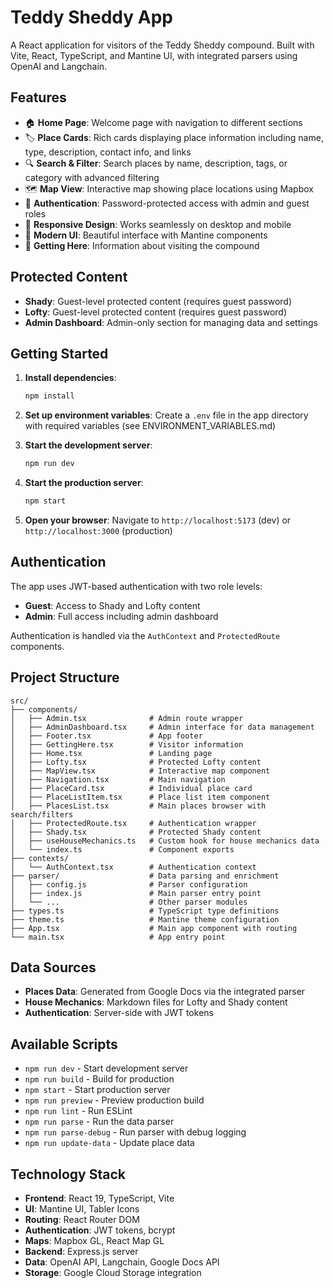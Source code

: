 # Teddy Sheddy App

A React application for visitors of the Teddy Sheddy compound. Built with Vite, React, TypeScript, and Mantine UI, with integrated parsers using OpenAI and Langchain.

## Features

- 🏠 **Home Page**: Welcome page with navigation to different sections
- 🏷️ **Place Cards**: Rich cards displaying place information including name, type, description, contact info, and links
- 🔍 **Search & Filter**: Search places by name, description, tags, or category with advanced filtering
- 🗺️ **Map View**: Interactive map showing place locations using Mapbox
- 🔐 **Authentication**: Password-protected access with admin and guest roles
- 📱 **Responsive Design**: Works seamlessly on desktop and mobile
- 🎨 **Modern UI**: Beautiful interface with Mantine components
- 📍 **Getting Here**: Information about visiting the compound

## Protected Content

- **Shady**: Guest-level protected content (requires guest password)
- **Lofty**: Guest-level protected content (requires guest password)  
- **Admin Dashboard**: Admin-only section for managing data and settings

## Getting Started

1. **Install dependencies**:
   ```bash
   npm install
   ```

2. **Set up environment variables**:
   Create a `.env` file in the app directory with required variables (see ENVIRONMENT_VARIABLES.md)

3. **Start the development server**:
   ```bash
   npm run dev
   ```

4. **Start the production server**:
   ```bash
   npm start
   ```

5. **Open your browser**: Navigate to `http://localhost:5173` (dev) or `http://localhost:3000` (production)

## Authentication

The app uses JWT-based authentication with two role levels:
- **Guest**: Access to Shady and Lofty content
- **Admin**: Full access including admin dashboard

Authentication is handled via the `AuthContext` and `ProtectedRoute` components.

## Project Structure

```
src/
├── components/
│   ├── Admin.tsx              # Admin route wrapper
│   ├── AdminDashboard.tsx     # Admin interface for data management
│   ├── Footer.tsx             # App footer
│   ├── GettingHere.tsx        # Visitor information
│   ├── Home.tsx               # Landing page
│   ├── Lofty.tsx              # Protected Lofty content
│   ├── MapView.tsx            # Interactive map component
│   ├── Navigation.tsx         # Main navigation
│   ├── PlaceCard.tsx          # Individual place card
│   ├── PlaceListItem.tsx      # Place list item component
│   ├── PlacesList.tsx         # Main places browser with search/filters
│   ├── ProtectedRoute.tsx     # Authentication wrapper
│   ├── Shady.tsx              # Protected Shady content
│   ├── useHouseMechanics.ts   # Custom hook for house mechanics data
│   └── index.ts               # Component exports
├── contexts/
│   └── AuthContext.tsx        # Authentication context
├── parser/                    # Data parsing and enrichment
│   ├── config.js              # Parser configuration
│   ├── index.js               # Main parser entry point
│   └── ...                    # Other parser modules
├── types.ts                   # TypeScript type definitions
├── theme.ts                   # Mantine theme configuration
├── App.tsx                    # Main app component with routing
└── main.tsx                   # App entry point
```

## Data Sources

- **Places Data**: Generated from Google Docs via the integrated parser
- **House Mechanics**: Markdown files for Lofty and Shady content
- **Authentication**: Server-side with JWT tokens

## Available Scripts

- `npm run dev` - Start development server
- `npm run build` - Build for production  
- `npm start` - Start production server
- `npm run preview` - Preview production build
- `npm run lint` - Run ESLint
- `npm run parse` - Run the data parser
- `npm run parse-debug` - Run parser with debug logging
- `npm run update-data` - Update place data

## Technology Stack

- **Frontend**: React 19, TypeScript, Vite
- **UI**: Mantine UI, Tabler Icons
- **Routing**: React Router DOM
- **Authentication**: JWT tokens, bcrypt
- **Maps**: Mapbox GL, React Map GL
- **Backend**: Express.js server
- **Data**: OpenAI API, Langchain, Google Docs API
- **Storage**: Google Cloud Storage integration
